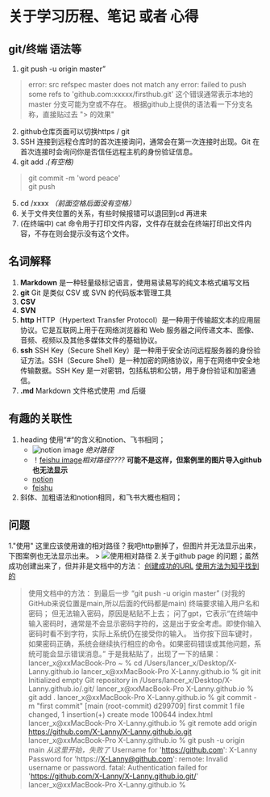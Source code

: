 # 关于学习历程、笔记 或者 心得

## git/终端 语法等
1. git push -u origin master”
>error: src refspec master does not match any
>error: failed to push some refs to 'github.com:xxxxx/firsthub.git' 
>这个错误通常表示本地的 master 分支可能为空或不存在。
>根据github上提供的语法看一下分支名称，直接贴过去 "> 的效果"

2. github仓库页面可以切换https / git
3. SSH 连接到远程仓库时的首次连接询问，通常会在第一次连接时出现。Git 在首次连接时会询问你是否信任远程主机的身份验证信息。
4. git add .*(有空格)* 
>git commit -m 'word peace'  
>git push
5. cd /xxxx *（前面空格后面没有空格）*
6. 关于文件夹位置的关系，有些时候报错可以退回到cd 再进来
7. (在终端中) cat 命令用于打印文件内容，文件存在就会在终端打印出文件内容，不存在则会提示没有这个文件。

## 名词解释
1. **Markdown** 是一种轻量级标记语言，使用易读易写的纯文本格式编写文档
2. **git** Git 是类似 CSV 或 SVN 的代码版本管理工具
3. **CSV** 
4. **SVN** 
3. **http**  HTTP（Hypertext Transfer Protocol）是一种用于传输超文本的应用层协议。它是互联网上用于在网络浏览器和 Web 服务器之间传递文本、图像、音频、视频以及其他多媒体文件的基础协议。
4. **ssh** SSH Key（Secure Shell Key）是一种用于安全访问远程服务器的身份验证方法。SSH（Secure Shell）是一种加密的网络协议，用于在网络中安全地传输数据。SSH Key 是一对密钥，包括私钥和公钥，用于身份验证和加密通信。
5. **.md** Markdown 文件格式使用 .md 后缀


## 有趣的关联性
1. heading 使用“#“的含义和notion、飞书相同；
    - ![notion image](https://upload.wikimedia.org/wikipedia/commons/thumb/e/e9/Notion-logo.svg/200px-Notion-logo.svg.png ) *绝对路径*
    - ！[feishu image](./upload.wikimedia.org/wikipedia/commons/thumb/4/42/Lark_Suite_logo_2022.png/440px-Lark_Suite_logo_2022.png)*相对路径????*     **可能不是这样，但案例里的图片导入github也无法显示**
    - [notion](https://www.notion.so/)
    - [feishu](https://www.larksuite.com/en_us?from_site=feishu)
2. 斜体、加粗语法和notion相同，和飞书大概也相同；

## 问题
1."使用![]()" 这里应该使用谁的相对路径？我吧http删掉了，但图片并无法显示出来，下图案例也无法显示出来。
    > ![使用相对路径](./images/markdown-image.jpeg)
2.关于github page 的问题；虽然成功创建出来了，但并非是文档中的方法：
[创建成功的URL](https://x-lanny.github.io/ )
[使用方法为知乎找到的](https://zhuanlan.zhihu.com/p/91652100)

> 使用文档中的方法：
到最后一步
“git push -u origin master” (对我的GitHub来说位置是main,所以后面的代码都是main)
终端要求输入用户名和密码；
但无法输入密码，原因是粘贴不上去；
问了gpt，它表示“在终端中输入密码时，通常是不会显示密码字符的，这是出于安全考虑。即使你输入密码时看不到字符，实际上系统仍在接受你的输入。
当你按下回车键时，如果密码正确，系统会继续执行相应的命令。如果密码错误或其他问题，系统可能会显示错误消息。”
> 于是我粘贴了，出现了一下的结果：
> lancer_x@xxMacBook-Pro ~ % cd /Users/lancer_x/Desktop/X-Lanny.github.io
lancer_x@xxMacBook-Pro X-Lanny.github.io % git init
Initialized empty Git repository in /Users/lancer_x/Desktop/X-Lanny.github.io/.git/
lancer_x@xxMacBook-Pro X-Lanny.github.io % git add .
lancer_x@xxMacBook-Pro X-Lanny.github.io % git commit -m "first commit"
[main (root-commit) d299709] first commit
 1 file changed, 1 insertion(+)
 create mode 100644 index.html
lancer_x@xxMacBook-Pro X-Lanny.github.io % git remote add origin https://github.com/X-Lanny/X-Lanny.github.io.git
lancer_x@xxMacBook-Pro X-Lanny.github.io % git push -u origin main *从这里开始，失败了*
Username for 'https://github.com': X-Lanny
Password for 'https://X-Lanny@github.com': 
remote: Invalid username or password.
fatal: Authentication failed for 'https://github.com/X-Lanny/X-Lanny.github.io.git/'
lancer_x@xxMacBook-Pro X-Lanny.github.io % 


